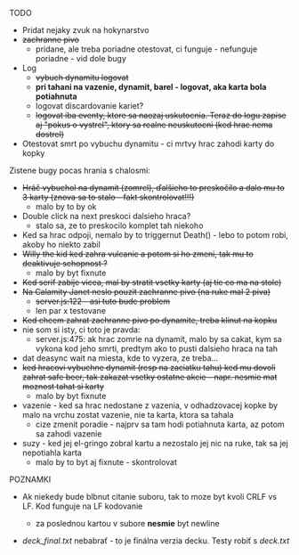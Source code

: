 TODO
* Pridat nejaky zvuk na hokynarstvo
* ~~zachranne pivo~~
    * pridane, ale treba poriadne otestovat, ci funguje - nefunguje poriadne - vid dole bugy
* Log
    * ~~vybuch dynamitu logovat~~
    * **pri tahani na vazenie, dynamit, barel - logovat, aka karta bola potiahnuta**
    * logovat discardovanie kariet?
    * ~~logovat iba eventy, ktore sa naozaj uskutocnia. Teraz do logu zapise aj "pokus o vystrel", ktory sa realne neuskutocni (ked hrac nema dostrel)~~
* Otestovat smrt po vybuchu dynamitu - ci mrtvy hrac zahodi karty do kopky


Zistene bugy pocas hrania s chalosmi:
* ~~Hráč vybuchol na dynamit (zomrel), ďalšieho to preskočilo a dalo mu to 3 karty (znova sa to stalo - fakt skontrolovat!!!)~~
    * malo by to by ok
* Double click na next preskoci dalsieho hraca?
    * stalo sa, ze to preskocilo komplet tah niekoho
* Ked sa hrac odpoji, nemalo by to triggernut Death() - lebo to potom robi, akoby ho niekto zabil
* ~~Willy the kid ked zahra vulcanic a potom si ho zmeni, tak mu to deaktivuje schopnost ?~~
    * malo by byt fixnute
* ~~Ked serif zabije vicea, mal by stratit vsetky karty (aj tie co ma na stole)~~
* ~~Na Calamity Janet neslo pouzit zachranne pivo (na ruke mal 2 piva)~~
    * ~~server.js:122 - asi tuto bude problem~~
    * len par x testovane
* ~~Ked chcem zahrat zachranne pivo po dynamite, treba klinut na kopku~~
* nie som si isty, ci toto je pravda:
    * server.js:475: ak hrac zomrie na dynamit, malo by sa cakat, kym sa vykona kod jeho smrti, predtym ako to pusti dalsieho hraca na tah
* dat deasync wait na miesta, kde to vyzera, ze treba...
* ~~ked hracovi vybuchne dynamit (resp na zaciatku tahu) ked mu dovoli zahrat safe beer, tak zakazat vsetky ostatne akcie - napr. nesmie mat moznost tahat si karty~~
    * malo by byt fixnute
* vazenie - ked sa hrac nedostane z vazenia, v odhadzovacej kopke by malo na vrchu zostat vazenie, nie ta karta, ktora sa tahala
    * cize zmenit poradie - najprv sa tam hodi potiahnuta karta, az potom sa zahodi vazenie
* suzy - ked jej el-gringo zobral kartu a nezostalo jej nic na ruke, tak sa jej nepotiahla karta
    * malo by to byt aj fixnute - skontrolovat


POZNAMKI
* Ak niekedy bude blbnut citanie suboru, tak to moze byt kvoli CRLF vs LF. Kod funguje na LF kodovanie
  
    * za poslednou kartou v subore **nesmie** byt newline

* *deck_final.txt* nebabrať - to je finálna verzia decku. Testy robiť s *deck.txt*